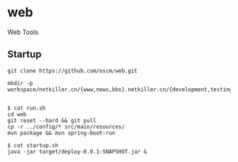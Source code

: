 
# web
Web Tools

## Startup
 
 	git clone https://github.com/oscm/web.git
 	
 	mkdir -p workspace/netkiller.cn/{www,news,bbs}.netkiller.cn/{development,testing,production}
 	
 	
	$ cat run.sh 
	cd web
	git reset --hard && git pull 
	cp -r ../config/* src/main/resources/
	mvn package && mvn spring-boot:run 
	
	$ cat startup.sh
	java -jar target/deploy-0.0.1-SNAPSHOT.jar &
